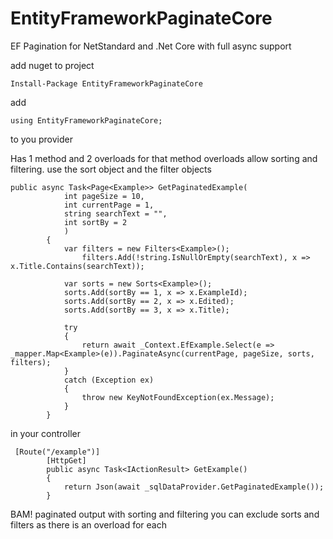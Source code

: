 # EntityFrameworkPaginateCore
EF Pagination for NetStandard and .Net Core with full async support

add nuget to project

```
Install-Package EntityFrameworkPaginateCore
```

add

```
using EntityFrameworkPaginateCore;
```

to you provider

Has 1 method and 2 overloads for that method overloads allow sorting and filtering. use the sort object and the filter objects

```
public async Task<Page<Example>> GetPaginatedExample(
            int pageSize = 10, 
            int currentPage = 1, 
            string searchText = "", 
            int sortBy = 2
            )
        {
            var filters = new Filters<Example>();
                filters.Add(!string.IsNullOrEmpty(searchText), x => x.Title.Contains(searchText));

            var sorts = new Sorts<Example>();
            sorts.Add(sortBy == 1, x => x.ExampleId);
            sorts.Add(sortBy == 2, x => x.Edited);
            sorts.Add(sortBy == 3, x => x.Title);

            try
            {
                return await _Context.EfExample.Select(e => _mapper.Map<Example>(e)).PaginateAsync(currentPage, pageSize, sorts, filters);
            }
            catch (Exception ex)
            {
                throw new KeyNotFoundException(ex.Message);
            }
        }
```

in your controller

```
 [Route("/example")]
        [HttpGet]
        public async Task<IActionResult> GetExample()
        {
            return Json(await _sqlDataProvider.GetPaginatedExample());
        }
```

BAM! paginated output with sorting and filtering you can exclude sorts and filters as there is an overload for each
